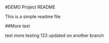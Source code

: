 #DEMO Project README

This is a simple readme file

##More text

test
more testing 123
updated on another branch